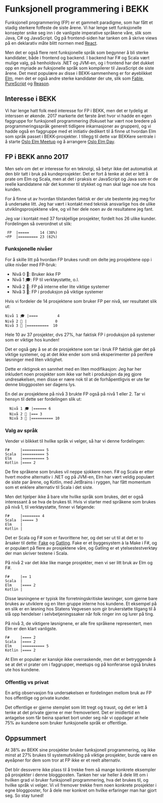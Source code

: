 # Funksjonell programmering i BEKK

Funksjonell programmering (FP) er et gammelt paradigme, som har fått et stadig sterkere fotfeste de siste årene. Vi har lenge sett funksjonelle konsepter snike seg inn i de vanligste imperative språkene våre, slik som Java, C# og JavaScript. Og på frontend-siden har tanken om å skrive views på en deklarativ måte blitt normen med [React](https://reactjs.org/).

Men det er også flere rent funksjonelle språk som begynner å bli sterke kandidater, både i frontend og backend. I backend har F# og Scala vært mulige valg, på henholdsvis .NET og JVM-en, og i frontend har det dukket opp en myriade av fuksjonelle språk som kompilerer til JavaScript de siste årene. Det mest populære av disse i BEKK-sammenheng er for øyeblikket [Elm](http://elm-lang.org/), men det er også andre sterke kandidater der ute, slik som [Fable](http://fable.io), [PureScript](http://www.purescript.org/) og [Reason](https://reasonml.github.io/).

## Interesse i BEKK

Vi har lenge hatt folk med interesse for FP i BEKK, men det er tydelig at interssen er økende. 2017 markerte det første året hvor vi hadde en egen faggruppe for funksjonell programmering (fokuset har vært noe bredere på programmeringsspråk generelt tidligere inkarnasjoner av gruppen), og vi hadde også en faggruppe med et initiativ dedikert til å finne ut hvordan Elm som språk passet i BEKK-prosjekter. I tillegg til dette var BEKKere sentrale i å starte [Oslo Elm Meetup](https://www.meetup.com/oslo-elm-meetup/) og å arrangere [Oslo Elm Day](https://osloelmday.no/).


## FP i BEKK anno 2017

Men selv om det er interesse for en teknolgi, så betyr ikke det automatisk at den blir tatt i bruk på kundeprosjekter. Det er fort å tenke at det er lett å prate om Elm og Scala, men at det i praksis er JavaScript og Java som er de reelle kandidatene når det kommer til stykket og man skal lage noe ute hos kunden.

For å finne ut av hvordan tilstanden faktisk er der ute bestemte jeg meg for å undersøke litt. Jeg har vært i kontakt med teknisk ansvarlige hos de ulike utviklingsprosjektene våre, og vil her dele noen av de resultatene jeg fant.

Jeg var i kontakt med 37 forskjellige prosjekter, fordelt hos 26 ulike kunder. Fordelingen så overordnet ut slik:

     FP  |=====     14 (38%)
    ¬FP  |========= 23 (62%)


### Funksjonelle nivåer

For å skille litt på hvordan FP brukes rundt om delte jeg prosjektene opp i ulike nivåer med FP-bruk:

- Nivå 0 🍼: Bruker ikke FP
- Nivå 1 🎓: FP til verktøystøtte, o.l.
- Nivå 2 🎩: FP på interne eller lite viktige systemer
- Nivå 3 👑: FP i produksjon på viktige systemer

Hvis vi fordeler de 14 prosjektene som bruker FP per nivå, ser resultatet slik ut:

    Nivå 1 🎓 |====         4
    Nivå 2 🎩 |             0
    Nivå 3 👑 |==========  10

Hele 10 av 37 prosjekter, dvs 27%, har faktisk FP i produksjon på systemer som er viktige hos kunden!

Det er også gøy å se at de prosjektene som tar i bruk FP faktisk gjør det på viktige systemer, og at det ikke ender som små eksperimenter på perifere løsninger med liten viktighet.

Dette er riktignok en sannhet med en liten modifikasjon: Jeg har her inkludert noen prosjekter som ikke var helt i produksjon da jeg gjore undresøkelsen, men disse er nære nok til at de forhåpentligvis er ute før denne bloggposten ser dagens lys.

En del av prosjektene på nivå 3 brukte FP også på nivå 1 eller 2. Tar vi hensyn til dette ser fordelingen slik ut:

      Nivå 1 🎓 |====== 6
      Nivå 2 🎩 |=== 3
      Nivå 3 👑 |========== 10

### Valg av språk

Vender vi blikket til hvilke språk vi velger, så har vi denne fordelingen:

    F#     |========== 5
    Scala  |========== 5
    Elm    |========== 5
    Kotlin |==== 2

De fire språkene som brukes vil neppe sjokkere noen. F# og Scala er etter hvert modne alternativ i .NET og på JVM-en, Elm har vært veldig populært de siste par årene, og Kotlin, med JetBrains i ryggen, har fått momentum som et enklere alternativ til Scala i det siste.

Men det hjelper ikke å bare vite hvilke språk som brukes, det er også interessant å se hva de brukes til. Hvis vi starter med språkene som brukes på nivå 1, til verktøystøtte, finner vi følgende:

    F#     |======== 4
    Scala  |===== 3
    Elm    |
    Kotlin |

Det er Scala og F# som er favorittene her, og det ser ut til at det er to årsaker til dette: [Fake](https://fake.build/) og [Gatling](https://gatling.io/). Fake er et byggesystem à la Make i F#, og er populært på flere av prosjektene våre, og Gatling er et ytelsestestverktøy der man skriver testene i Scala.

På nivå 2 var det ikke like mange prosjekter, men vi ser litt bruk av Elm og F#.

    F#     |== 1
    Scala  |
    Elm    |==== 2
    Kotlin |

Disse løsningene er typisk lite forretningskritiske løsninger, som gjerne bare brukes av utviklere og en liten gruppe interne hos kundene. Et eksempel på en slik er en løsning hos Statens Vegvesen som gir brukerstøtte tilgang til å slå opp hendelser i selvbetjeningssaker når folk ringer inn og lurer på ting.

På nivå 3, de viktigere løsnignene, er alle fire språkene representert, men Elm er den klart vanligste.

    F#     |==== 2
    Scala  |==== 2
    Elm    |========== 5
    Kotlin |==== 2

At Elm er populær er kanskje ikke overraskende, men det er betryggende å se at det vi prater om i faggrupper, meetups og på konferanse også brukes ute hos kundene.

### Offentlig vs privat

En artig observasjon fra undersøkelsen er fordelingen mellom bruk av FP hos offentlige og private kunder.

Det offentlige er gjerne stemplet som litt tregt og traust, og det er lett å tenke at det private gjerne er mer fremoverlent. Det er imidlertid en antagelse som får beina sparket bort under seg når vi oppdager at hele 75% av kundene som bruker funksjonelle språk er offentlige.

## Oppsummert

At 38% av BEKK sine prosjekter bruker funksjonell programmering, og ikke minst at 27% brukes til systemutvikling på viktige prosjekter, burde være en øyeåpner for dem som tror at FP ikke er et reelt alternativ.

Det blir dessverre ikke plass til å trekke frem så mange konkrete eksempler på prosjekter i denne bloggposten. Tanken her var heller å dele litt om i hvilken grad vi bruker funksjonell programmering, hva det brukes til, og hvilke språk vi velger. Vi vil fremover trekke frem noen konkrete prosjekter i egne bloggposter, for å dele mer konkret om hvilke erfaringer man har gjort seg. So stay tuned!
